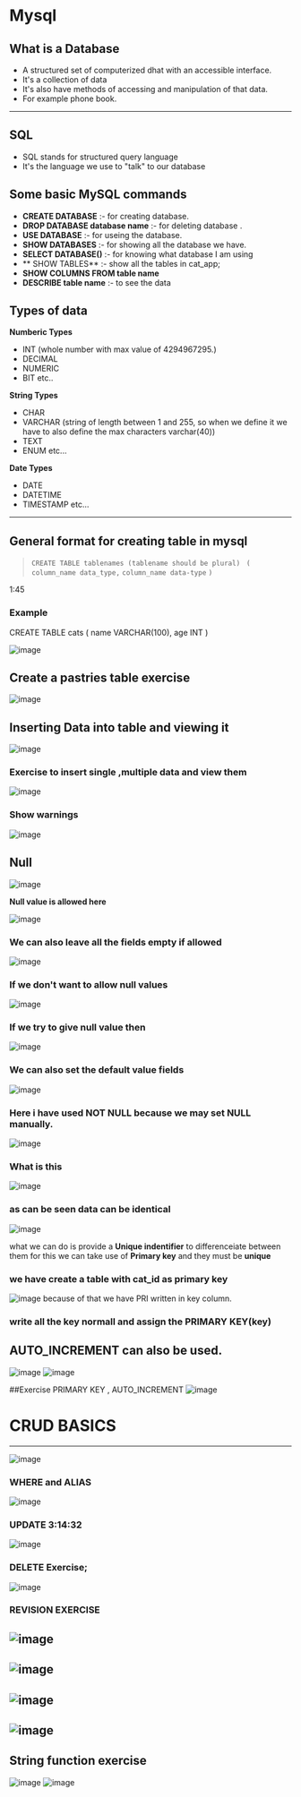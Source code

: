 # Mysql

## What is a Database

- A structured set of computerized dhat with an accessible interface.
- It's a collection of data
- It's also have methods of accessing and manipulation of that data. 
- For example phone book.
---

## SQL

- SQL stands for structured query language 
- It's the language we use to "talk" to our database

## Some basic MySQL commands 

- **CREATE DATABASE** :- for creating database.
- **DROP DATABASE database name** :- for deleting database .
- **USE DATABASE** :- for useing the database. 
- **SHOW DATABASES** :- for showing all the database we have. 
- **SELECT DATABASE()** :- for knowing what database I am using   
- ** SHOW TABLES** :- show all the tables in cat_app;
- **SHOW COLUMNS FROM table name** 
- **DESCRIBE table name** :- to see the data 
## Types of data 
**Numberic Types**
- INT (whole number with max value of 4294967295.)
- DECIMAL
- NUMERIC
- BIT etc..

**String Types**
- CHAR
- VARCHAR (string of length between 1 and 255, so when we define it we have to also define the max characters varchar(40))
- TEXT 
- ENUM etc...

**Date Types**
- DATE
- DATETIME
- TIMESTAMP etc...

---
## General format for creating table in mysql
> `CREATE TABLE tablenames (tablename should be plural) ` 
> `(`
>    `column_name data_type,`
>   `column_name data-type`
> `)`
 
1:45

### Example 
 CREATE TABLE cats
 (
  name VARCHAR(100),
  age INT
 )
 
![image](https://user-images.githubusercontent.com/101376775/221355397-d06a4631-2d72-4008-884a-a771c75f4f2a.png)

## Create a pastries table exercise

![image](https://user-images.githubusercontent.com/101376775/221355730-dddda774-51e9-47b2-a6fa-0caa56ac9a2e.png)

## Inserting Data into table and viewing it

![image](https://user-images.githubusercontent.com/101376775/221361523-128c0919-16e8-40f5-aee2-071a39fb2fc9.png)

### Exercise to insert single ,multiple data and view them

![image](https://user-images.githubusercontent.com/101376775/221362164-6a24cc06-db15-4132-9dfc-536137d3145d.png)

### Show warnings

![image](https://user-images.githubusercontent.com/101376775/221363059-b2cd0ad3-1b6a-406a-b072-5feae0dad2f2.png)

## Null
![image](https://user-images.githubusercontent.com/101376775/221363140-01bad219-7b99-4981-abb4-baa24342447b.png)

**Null value is allowed here**

![image](https://user-images.githubusercontent.com/101376775/221363436-35e63dda-167b-4ee6-b3c1-923b121ba0d6.png)

### We can also leave all the fields empty if allowed 
![image](https://user-images.githubusercontent.com/101376775/221363547-63368181-9825-4dd9-be68-3cec0c4a3119.png)

### If we don't want to allow null values 
![image](https://user-images.githubusercontent.com/101376775/221364509-8279d57d-6f7f-44b5-b9fe-b422300b65f1.png)


### If we try to give null value then 
![image](https://user-images.githubusercontent.com/101376775/221364637-78c716be-c387-4456-aa15-994202ad64c1.png)

### We can also set the default value fields
![image](https://user-images.githubusercontent.com/101376775/221365103-40bd3029-2c32-41c3-bf6f-91f2a7790d2f.png)
### Here i have used NOT NULL because we may set NULL manually. 
![image](https://user-images.githubusercontent.com/101376775/221365975-c9b93440-f9e3-415b-9154-a8fa6d84d492.png)

### What is this
![image](https://user-images.githubusercontent.com/101376775/221403677-ebd289c9-2caf-4775-8747-bd7cceabbf68.png)

### as can be seen data can be identical
![image](https://user-images.githubusercontent.com/101376775/221403906-9cd02195-97cc-42c5-8743-9477c1536489.png)

what we can do is provide a **Unique indentifier** to differenceiate between them 
for this we can take use of **Primary key**  and they must be **unique** 


### we have create a table with cat_id as primary key
![image](https://user-images.githubusercontent.com/101376775/221404657-e3488f17-10f2-490b-87fe-498e4455fca3.png)
because of that we have PRI written in key column. 

### write all the key normall and assign the PRIMARY KEY(key)
## AUTO_INCREMENT can also be used. 
![image](https://user-images.githubusercontent.com/101376775/221405344-bee00a75-89de-4383-88a2-e07b8851b327.png)
![image](https://user-images.githubusercontent.com/101376775/221405400-621910df-5f8c-459b-8345-2d28a12fb077.png)

##Exercise PRIMARY KEY , AUTO_INCREMENT 
![image](https://user-images.githubusercontent.com/101376775/221407717-1fe1f57c-1314-4e5f-ae00-70d834d19767.png)

# CRUD BASICS
---

![image](https://user-images.githubusercontent.com/101376775/221428894-8bdec125-1eac-46e5-8a6c-9eb4036d395e.png)

### WHERE and ALIAS
![image](https://user-images.githubusercontent.com/101376775/221428940-bacde77f-8183-416c-8790-c9d0e10e21ca.png)

### UPDATE 3:14:32
![image](https://user-images.githubusercontent.com/101376775/222038150-fc7f6842-1e42-4d4a-905d-73175633b349.png)
### DELETE Exercise;
![image](https://user-images.githubusercontent.com/101376775/222040292-17094f6f-80fe-4076-9b32-73982aea093b.png)

### REVISION EXERCISE 

![image](https://user-images.githubusercontent.com/101376775/222051990-75dd514c-20da-4797-bc7f-024f21bb99ba.png)
---
![image](https://user-images.githubusercontent.com/101376775/222052266-338c4c78-cba8-4094-a902-bb5144022898.png)
---
![image](https://user-images.githubusercontent.com/101376775/222052331-c3d72b12-7aa1-4b4c-a247-3a0be6824937.png)
---
![image](https://user-images.githubusercontent.com/101376775/222052401-8e3697ce-cca5-40c8-b3ea-cf5984c48103.png)
---
## String function exercise 
![image](https://user-images.githubusercontent.com/101376775/222964327-599f4d0c-c7e2-4ef3-9012-8a79fff7d19d.png)
![image](https://user-images.githubusercontent.com/101376775/222964426-9f16330f-842c-4ec4-9490-651259b75398.png)








